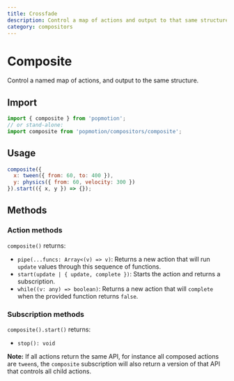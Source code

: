 ```yaml
---
title: Crossfade
description: Control a map of actions and output to that same structure.
category: compositors
---
```


# Composite

Control a named map of actions, and output to the same structure.

## Import

```javascript
import { composite } from 'popmotion';
// or stand-alone:
import composite from 'popmotion/compositors/composite';
```

## Usage

```javascript
composite({
  x: tween({ from: 60, to: 400 }),
  y: physics({ from: 60, velocity: 300 })
}).start(({ x, y }) => {});
```

## Methods

### Action methods

`composite()` returns:

- `pipe(...funcs: Array<(v) => v)`: Returns a new action that will run `update` values through this sequence of functions.
- `start(update | { update, complete })`: Starts the action and returns a subscription.
- `while((v: any) => boolean)`: Returns a new action that will `complete` when the provided function returns `false`.

### Subscription methods

`composite().start()` returns:

- `stop(): void`

**Note:** If all actions return the same API, for instance all composed actions are `tween`s, the `composite` subscription will also return a version of that API that controls all child actions.
